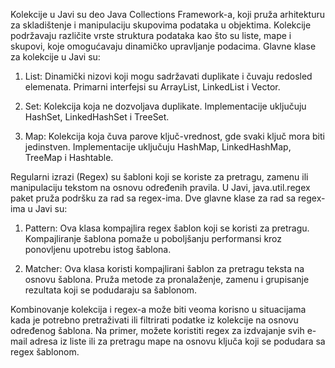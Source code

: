 Kolekcije u Javi su deo Java Collections Framework-a, koji pruža arhitekturu za skladištenje i manipulaciju skupovima podataka u objektima. Kolekcije podržavaju različite vrste struktura podataka kao što su liste, mape i skupovi, koje omogućavaju dinamičko upravljanje podacima. Glavne klase za kolekcije u Javi su:

1. List: Dinamički nizovi koji mogu sadržavati duplikate i čuvaju redosled elemenata. Primarni interfejsi su ArrayList, LinkedList i Vector.

2. Set: Kolekcija koja ne dozvoljava duplikate. Implementacije uključuju HashSet, LinkedHashSet i TreeSet.

3. Map: Kolekcija koja čuva parove ključ-vrednost, gde svaki ključ mora biti jedinstven. Implementacije uključuju HashMap, LinkedHashMap, TreeMap i Hashtable.

Regularni izrazi (Regex) su šabloni koji se koriste za pretragu, zamenu ili manipulaciju tekstom na osnovu određenih pravila. U Javi, java.util.regex paket pruža podršku za rad sa regex-ima. Dve glavne klase za rad sa regex-ima u Javi su:

1. Pattern: Ova klasa kompajlira regex šablon koji se koristi za pretragu. Kompajliranje šablona pomaže u poboljšanju performansi kroz ponovljenu upotrebu istog šablona.

2. Matcher: Ova klasa koristi kompajlirani šablon za pretragu teksta na osnovu šablona. Pruža metode za pronalaženje, zamenu i grupisanje rezultata koji se podudaraju sa šablonom.

Kombinovanje kolekcija i regex-a može biti veoma korisno u situacijama kada je potrebno pretraživati ili filtrirati podatke iz kolekcije na osnovu određenog šablona. Na primer, možete koristiti regex za izdvajanje svih e-mail adresa iz liste ili za pretragu mape na osnovu ključa koji se podudara sa regex šablonom.
